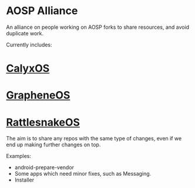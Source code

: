 # AOSP Alliance

An alliance on people working on AOSP forks to share resources, and avoid duplicate work.

Currently includes:
# 
# [CalyxOS](https://gitlab.com/calyxos)
# [GrapheneOS](https://github.com/grapheneos)
# [RattlesnakeOS](https://github.com/RattlesnakeOS)

The aim is to share any repos with the same type of changes, even if we end up making further changes on top.

Examples:
* android-prepare-vendor
* Some apps which need minor fixes, such as Messaging.
* Installer

